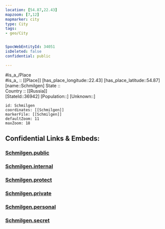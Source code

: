 ```yaml
---
location: [54.87,22.43] 
mapzoom: [7,12] 
mapmarker: city 
type: City
tags:
- geo/City


SpocWebEntityId: 34051
isDeleted: false
confidential: public

---
```

#is_a_/Place  
#is_a_ :: [[Place]] 
[has_place_longitude::22.43] 
[has_place_latitude::54.87] 
[name::Schmilgen] 
State ::  
Country :: [[Russia]]  
[StateId::36942] 
[Population::] 
[Unknown::] 


```leaflet
id: Schmilgen
coordinates: [[Schmilgen]] 
markerFile: [[Schmilgen]] 
defaultZoom: 11 
maxZoom: 18
```


## Confidential Links & Embeds: 

### [Schmilgen.public](/_public/\Earth\Continent\Europe\Europe~East\Russia\Russia~NorthWest\Kaliningrad~Oblast\CitySchmilgen.public.md) 

### [Schmilgen.internal](/_internal/\Earth\Continent\Europe\Europe~East\Russia\Russia~NorthWest\Kaliningrad~Oblast\CitySchmilgen.internal.md) 

### [Schmilgen.protect](/_protect/\Earth\Continent\Europe\Europe~East\Russia\Russia~NorthWest\Kaliningrad~Oblast\CitySchmilgen.protect.md) 

### [Schmilgen.private](/_private/\Earth\Continent\Europe\Europe~East\Russia\Russia~NorthWest\Kaliningrad~Oblast\CitySchmilgen.private.md) 

### [Schmilgen.personal](/_personal/\Earth\Continent\Europe\Europe~East\Russia\Russia~NorthWest\Kaliningrad~Oblast\CitySchmilgen.personal.md) 

### [Schmilgen.secret](/_secret/\Earth\Continent\Europe\Europe~East\Russia\Russia~NorthWest\Kaliningrad~Oblast\CitySchmilgen.secret.md)

